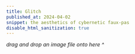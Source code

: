 ```yaml
---
title: Glitch
published_at: 2024-04-02
snippet: the aesthetics of cybernetic faux-pas
disable_html_sanitization: true
---
```


<div text-align="center">
   <canvas id="glitch_test"></canvas>
</div>

*drag and drop an image file onto here ^*

<script type="module">

   const data_div = document.createElement (`div`)
   data_div.style.fontFamily = `monospace`
   data_div.style.fontWeight = `bold`
   data_div.style.fontSize = `xx-small`
   data_div.style.wordBreak = `break-all`
   data_div.style.position = `absolute`
   data_div.style.top = 0
   data_div.style.left = 0
   data_div.style.zIndex = 1
   data_div.style.color = `white`
   document.body.append (data_div)

   const cnv = document.getElementById (`glitch_test`)
   cnv.width = cnv.parentNode.scrollWidth
   cnv.height = cnv.width * 9 / 16
   cnv.style.backgroundColor = `deeppink`

   const ctx = cnv.getContext (`2d`)

   let og_img
   let img_i = 0
   const img_array = []

   function show_image (data) {
      const img = new Image ()
      img.onload = e => {
         const ar = img.height / img.width
         cnv.height = cnv.width * ar
         ctx.drawImage (img, 0, 0, cnv.width, cnv.height)
      }
      img.src = data
   }

   function add_glitch () {
      if (!og_img) return
      if (img_array.length < 6) {
         img_array.push (glitchify (og_img, 96, 6))
         setTimeout (add_glitch, 1000)
      }
      else {
         img_array[img_i] = glitchify (og_img, 96, 6)
         img_i += 1
         img_i %= img_array.length
         setTimeout (add_glitch, 5000)
      }
   }

   function draw_frame () {
      setTimeout (draw_frame, 200 * 12 ** Math.random ())
      if (img_array.length == 0) return
      const i = Math.floor (Math.random () * img_array.length)
      show_image (img_array[i])
   }

   cnv.ondrop = e => {
      const reader = new FileReader ()

      reader.onload = d => {
         og_img = d.target.result

         show_image (og_img)
         add_glitch ()

         data_div.innerText = og_img
         document.body.style.backgroundColor = `blue`
         setTimeout (() => {
            document.body.style.backgroundColor = `white`
            setTimeout (() => {
               data_div.innerText = ``
               draw_frame ()
            }, 200)
         }, 666)
      }

      const file_array = [ ...e.dataTransfer.files ]
      file_array.forEach ((f, i) => {
         reader.readAsDataURL (f)
      })

      e.preventDefault ()
   }

   cnv.ondragover = e => {
      e.preventDefault ()
   }

   function glitchify (data, chunk_max, repeats) {
      const chunk_size = Math.floor (Math.random () * chunk_max / 4) * 4
      const rand_i = Math.floor (Math.random () * (data.length - 24 - chunk_size)) + 24
      const front = data.slice (0, rand_i)
      const back = data.slice (rand_i + chunk_size, data.length)
      const result = front + back
      return repeats == 0 ? result : glitchify (result, chunk_max, repeats - 1)
   }
</script>
